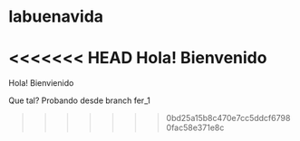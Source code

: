 # labuenavida

<<<<<<< HEAD
Hola! Bienvenido
=======
Hola! Bienvienido


Que tal?
Probando desde branch fer_1

>>>>>>> 0bd25a15b8c470e7cc5ddcf67980fac58e371e8c
